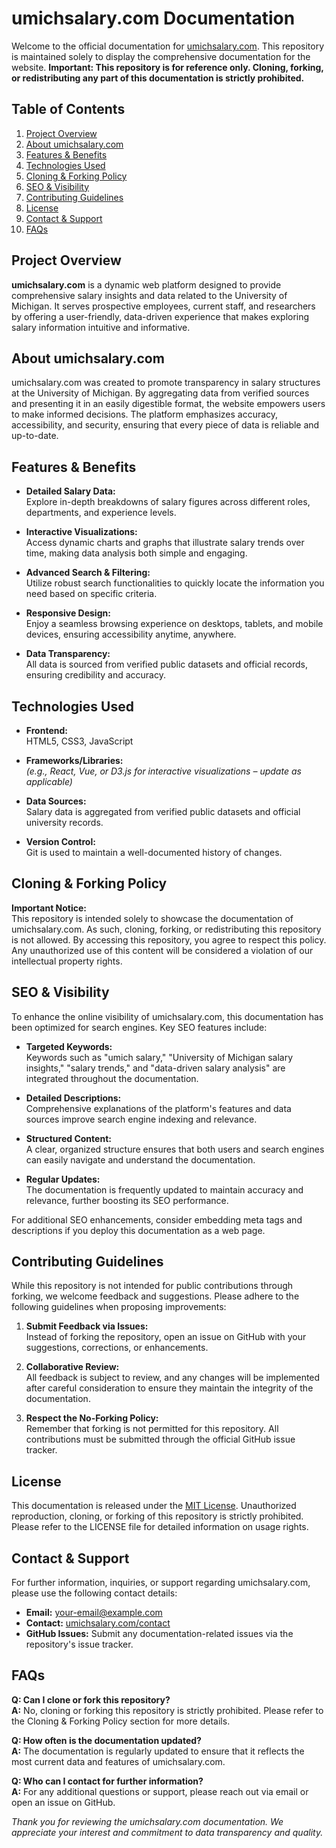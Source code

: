 # umichsalary.com Documentation

Welcome to the official documentation for [umichsalary.com](https://umichsalary.com). This repository is maintained solely to display the comprehensive documentation for the website. **Important: This repository is for reference only. Cloning, forking, or redistributing any part of this documentation is strictly prohibited.**

## Table of Contents

1. [Project Overview](#project-overview)
2. [About umichsalary.com](#about-umichsalarycom)
3. [Features & Benefits](#features--benefits)
4. [Technologies Used](#technologies-used)
5. [Cloning & Forking Policy](#cloning--forking-policy)
6. [SEO & Visibility](#seo--visibility)
7. [Contributing Guidelines](#contributing-guidelines)
8. [License](#license)
9. [Contact & Support](#contact--support)
10. [FAQs](#faqs)

## Project Overview

**umichsalary.com** is a dynamic web platform designed to provide comprehensive salary insights and data related to the University of Michigan. It serves prospective employees, current staff, and researchers by offering a user-friendly, data-driven experience that makes exploring salary information intuitive and informative.

## About umichsalary.com

umichsalary.com was created to promote transparency in salary structures at the University of Michigan. By aggregating data from verified sources and presenting it in an easily digestible format, the website empowers users to make informed decisions. The platform emphasizes accuracy, accessibility, and security, ensuring that every piece of data is reliable and up-to-date.

## Features & Benefits

- **Detailed Salary Data:**  
  Explore in-depth breakdowns of salary figures across different roles, departments, and experience levels.

- **Interactive Visualizations:**  
  Access dynamic charts and graphs that illustrate salary trends over time, making data analysis both simple and engaging.

- **Advanced Search & Filtering:**  
  Utilize robust search functionalities to quickly locate the information you need based on specific criteria.

- **Responsive Design:**  
  Enjoy a seamless browsing experience on desktops, tablets, and mobile devices, ensuring accessibility anytime, anywhere.

- **Data Transparency:**  
  All data is sourced from verified public datasets and official records, ensuring credibility and accuracy.

## Technologies Used

- **Frontend:**  
  HTML5, CSS3, JavaScript

- **Frameworks/Libraries:**  
  *(e.g., React, Vue, or D3.js for interactive visualizations – update as applicable)*

- **Data Sources:**  
  Salary data is aggregated from verified public datasets and official university records.

- **Version Control:**  
  Git is used to maintain a well-documented history of changes.

## Cloning & Forking Policy

**Important Notice:**  
This repository is intended solely to showcase the documentation of umichsalary.com. As such, cloning, forking, or redistributing this repository is not allowed. By accessing this repository, you agree to respect this policy. Any unauthorized use of this content will be considered a violation of our intellectual property rights.

## SEO & Visibility

To enhance the online visibility of umichsalary.com, this documentation has been optimized for search engines. Key SEO features include:

- **Targeted Keywords:**  
  Keywords such as "umich salary," "University of Michigan salary insights," "salary trends," and "data-driven salary analysis" are integrated throughout the documentation.

- **Detailed Descriptions:**  
  Comprehensive explanations of the platform's features and data sources improve search engine indexing and relevance.

- **Structured Content:**  
  A clear, organized structure ensures that both users and search engines can easily navigate and understand the documentation.

- **Regular Updates:**  
  The documentation is frequently updated to maintain accuracy and relevance, further boosting its SEO performance.

For additional SEO enhancements, consider embedding meta tags and descriptions if you deploy this documentation as a web page.

## Contributing Guidelines

While this repository is not intended for public contributions through forking, we welcome feedback and suggestions. Please adhere to the following guidelines when proposing improvements:

1. **Submit Feedback via Issues:**  
   Instead of forking the repository, open an issue on GitHub with your suggestions, corrections, or enhancements.

2. **Collaborative Review:**  
   All feedback is subject to review, and any changes will be implemented after careful consideration to ensure they maintain the integrity of the documentation.

3. **Respect the No-Forking Policy:**  
   Remember that forking is not permitted for this repository. All contributions must be submitted through the official GitHub issue tracker.

## License

This documentation is released under the [MIT License](LICENSE). Unauthorized reproduction, cloning, or forking of this repository is strictly prohibited. Please refer to the LICENSE file for detailed information on usage rights.

## Contact & Support

For further information, inquiries, or support regarding umichsalary.com, please use the following contact details:

- **Email:** [your-email@example.com](mailto:your-email@example.com)
- **Contact:** [umichsalary.com/contact](https://umichsalary.com/contact)
- **GitHub Issues:** Submit any documentation-related issues via the repository's issue tracker.

## FAQs

**Q: Can I clone or fork this repository?**  
**A:** No, cloning or forking this repository is strictly prohibited. Please refer to the Cloning & Forking Policy section for more details.

**Q: How often is the documentation updated?**  
**A:** The documentation is regularly updated to ensure that it reflects the most current data and features of umichsalary.com.

**Q: Who can I contact for further information?**  
**A:** For any additional questions or support, please reach out via email or open an issue on GitHub.

*Thank you for reviewing the umichsalary.com documentation. We appreciate your interest and commitment to data transparency and quality.*
